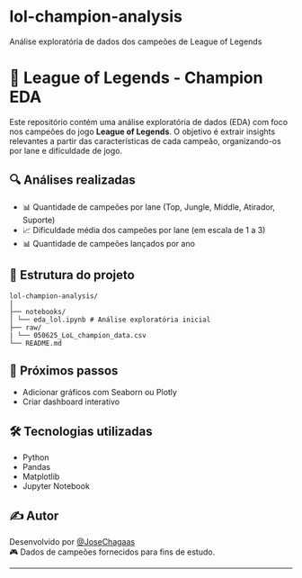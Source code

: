 # lol-champion-analysis
Análise exploratória de dados dos campeões de League of Legends

# 🧠 League of Legends - Champion EDA

Este repositório contém uma análise exploratória de dados (EDA) com foco nos campeões do jogo **League of Legends**. O objetivo é extrair insights relevantes a partir das características de cada campeão, organizando-os por lane e dificuldade de jogo.

## 🔍 Análises realizadas

- 📊 Quantidade de campeões por lane (Top, Jungle, Middle, Atirador, Suporte)
- 📈 Dificuldade média dos campeões por lane (em escala de 1 a 3)
- 📊 Quantidade de campeões lançados por ano

## 📁 Estrutura do projeto
```
lol-champion-analysis/
│
├── notebooks/
│ └── eda_lol.ipynb # Análise exploratória inicial
├── raw/
| └── 050625_LoL_champion_data.csv
└── README.md
```
## 🚧 Próximos passos

- Adicionar gráficos com Seaborn ou Plotly
- Criar dashboard interativo

## 🛠️ Tecnologias utilizadas

- Python 
- Pandas
- Matplotlib
- Jupyter Notebook

## ✍️ Autor

Desenvolvido por [@JoseChagaas](https://github.com/JoseChagaas)  
🎮 Dados de campeões fornecidos para fins de estudo.

---

